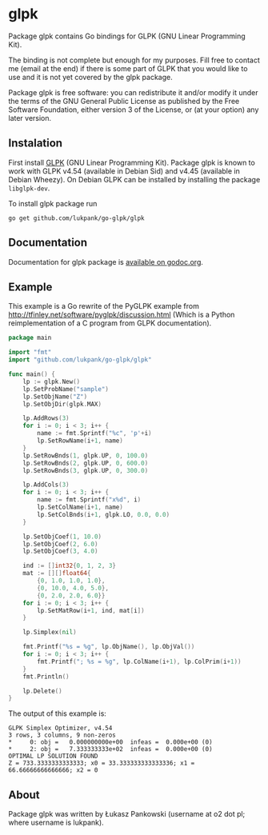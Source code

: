# glpk

Package glpk contains Go bindings for GLPK (GNU Linear Programming Kit).

The binding is not complete but enough for my purposes. Fill free to
contact me (email at the end) if there is some part of GLPK that you
would like to use and it is not yet covered by the glpk package.

Package glpk is free software: you can redistribute it and/or modify
it under the terms of the GNU General Public License as published by
the Free Software Foundation, either version 3 of the License, or (at
your option) any later version.

## Instalation

First install [GLPK](http://www.gnu.org/software/glpk/) (GNU Linear
Programming Kit). Package glpk is known to work with GLPK v4.54
(available in Debian Sid) and v4.45 (available in Debian Wheezy).  On
Debian GLPK can be installed by installing the package `libglpk-dev`.

To install glpk package run

    go get github.com/lukpank/go-glpk/glpk

## Documentation

Documentation for glpk package is
[available on godoc.org](http://godoc.org/github.com/lukpank/go-glpk/glpk).

## Example

This example is a Go rewrite of the PyGLPK example from
http://tfinley.net/software/pyglpk/discussion.html (Which is a Python
reimplementation of a C program from GLPK documentation).

```go
package main

import "fmt"
import "github.com/lukpank/go-glpk/glpk"

func main() {
	lp := glpk.New()
	lp.SetProbName("sample")
	lp.SetObjName("Z")
	lp.SetObjDir(glpk.MAX)

	lp.AddRows(3)
	for i := 0; i < 3; i++ {
		name := fmt.Sprintf("%c", 'p'+i)
		lp.SetRowName(i+1, name)
	}
	lp.SetRowBnds(1, glpk.UP, 0, 100.0)
	lp.SetRowBnds(2, glpk.UP, 0, 600.0)
	lp.SetRowBnds(3, glpk.UP, 0, 300.0)

	lp.AddCols(3)
	for i := 0; i < 3; i++ {
		name := fmt.Sprintf("x%d", i)
		lp.SetColName(i+1, name)
		lp.SetColBnds(i+1, glpk.LO, 0.0, 0.0)
	}

	lp.SetObjCoef(1, 10.0)
	lp.SetObjCoef(2, 6.0)
	lp.SetObjCoef(3, 4.0)

	ind := []int32{0, 1, 2, 3}
	mat := [][]float64{
		{0, 1.0, 1.0, 1.0},
		{0, 10.0, 4.0, 5.0},
		{0, 2.0, 2.0, 6.0}}
	for i := 0; i < 3; i++ {
		lp.SetMatRow(i+1, ind, mat[i])
	}

	lp.Simplex(nil)

	fmt.Printf("%s = %g", lp.ObjName(), lp.ObjVal())
	for i := 0; i < 3; i++ {
		fmt.Printf("; %s = %g", lp.ColName(i+1), lp.ColPrim(i+1))
	}
	fmt.Println()

	lp.Delete()
}
```

The output of this example is:

    GLPK Simplex Optimizer, v4.54
    3 rows, 3 columns, 9 non-zeros
    *     0: obj =   0.000000000e+00  infeas =  0.000e+00 (0)
    *     2: obj =   7.333333333e+02  infeas =  0.000e+00 (0)
    OPTIMAL LP SOLUTION FOUND
    Z = 733.3333333333333; x0 = 33.333333333333336; x1 = 66.66666666666666; x2 = 0

## About

Package glpk was written by Łukasz Pankowski (username at o2 dot pl;
where username is lukpank).
